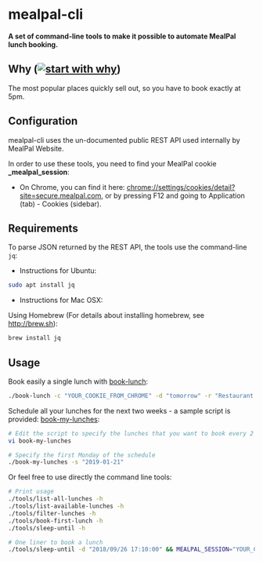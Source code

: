# mealpal-cli

**A set of command-line tools to make it possible to automate MealPal lunch booking.**

## Why ([![start with why](https://img.shields.io/badge/start%20with-why%3F-brightgreen.svg?style=flat)](http://www.ted.com/talks/simon_sinek_how_great_leaders_inspire_action))

The most popular places quickly sell out, so you have to book exactly at 5pm.

## Configuration

mealpal-cli uses the un-documented public REST API used internally by MealPal Website.

In order to use these tools, you need to find your MealPal cookie **_mealpal_session**:

- On Chrome, you can find it here: [chrome://settings/cookies/detail?site=secure.mealpal.com](chrome://settings/cookies/detail?site=secure.mealpal.com), or by pressing F12 and going to Application (tab) - Cookies (sidebar).

## Requirements

To parse JSON returned by the REST API, the tools use the command-line `jq`:

- Instructions for Ubuntu:

```bash
sudo apt install jq
```

- Instructions for Mac OSX:

Using Homebrew (For details about installing homebrew, see http://brew.sh):

```bash
brew install jq
```

## Usage

Book easily a single lunch with [book-lunch](book-lunch):

```bash
./book-lunch -c "YOUR_COOKIE_FROM_CHROME" -d "tomorrow" -r "Restaurant name" -m "Meal name"
```

Schedule all your lunches for the next two weeks - a sample script is provided: [book-my-lunches](book-my-lunches):

```bash
# Edit the script to specify the lunches that you want to book every 2 weeks
vi book-my-lunches

# Specify the first Monday of the schedule
./book-my-lunches -s "2019-01-21"
```

Or feel free to use directly the command line tools:

```bash
# Print usage
./tools/list-all-lunches -h
./tools/list-available-lunches -h
./tools/filter-lunches -h
./tools/book-first-lunch -h
./tools/sleep-until -h

# One liner to book a lunch
./tools/sleep-until -d "2018/09/26 17:10:00" && MEALPAL_SESSION="YOUR_COOKIE_FROM_CHROME" ./tools/list-available-lunches | ./tools/filter-lunches -r "Restaurant name" -m "Meal name" | ./tools/book-first-lunch
```
